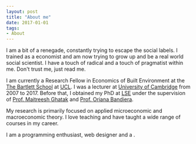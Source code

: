 ```yaml
---
layout: post
title: "About me"
date: 2017-01-01
tags: 
- About
---
```


I am a bit of a renegade, constantly trying to escape the social labels. I trained as a economist and am now trying to grow up and be a real world social scientist. I have a touch of radical and a touch of pragmatist within me. Don't trust me, just read me.

I am currently a Research Fellow in Economics of Built Environment at the [The Bartlett School](https://www.ucl.ac.uk/bartlett/construction/) at [UCL](https://www.ucl.ac.uk). I was a lecturer at [University of Cambridge](https://www.cam.ac.uk) from 2007 to 2017. Before that, I obtained my PhD at [LSE](http://www.lse.ac.uk) under the supervision of [Prof. Maitreesh Ghatak](http://personal.lse.ac.uk/ghatak/) and [Prof. Oriana Bandiera](http://www.lse.ac.uk/economics/people/facultyPages/OrianaBandiera.aspx). 

My research is primarily focused on applied microeconomic and macroeconomic theory. I love teaching and have taught a wide range of courses in my career. 

I am a programming enthusiast, web designer and a .


